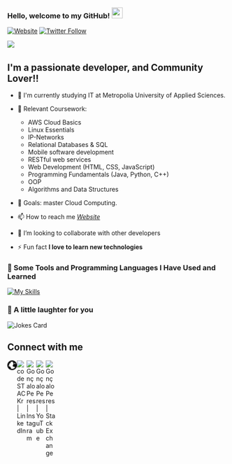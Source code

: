 ### Hello, welcome to my GitHub! <img src="https://raw.githubusercontent.com/zluvsand/zluvsand/master/wave.gif" height="25px" width="25px">
[![Website](https://img.shields.io/website?label=HichamAf.github.io&style=for-the-badge&url=https%3A%2F%2FHichamAF.github.io)](https://HichamAf.github.io)
[![Twitter Follow](https://img.shields.io/twitter/follow/HichamAfilali?color=1DA1F2&logo=twitter&style=for-the-badge)](https://twitter.com/intent/follow?original_referer=https%3A%2F%2Fgithub.com%2FHichamAf&screen_name=HichamAfilali)

<p><img src="https://github-readme-streak-stats.herokuapp.com/?user=HichamAf&theme=algolia"/></p>

## I'm a passionate developer, and Community Lover!!
- 🔭 I'm currently studying IT at Metropolia University of Applied Sciences.
- 🌱 Relevant Coursework:<br>
	- AWS Cloud Basics <br>
 	- Linux Essentials<br>
	- IP-Networks<br>
 	- Relational Databases & SQL<br>
	- Mobile software development<br>
	- RESTful web services<br>
 	- Web Development (HTML, CSS, JavaScript)<br>
	- Programming Fundamentals (Java, Python, C++)<br>
	- OOP<br>
	- Algorithms and Data Structures<br>

- 🥅 Goals: master Cloud Computing.
- 📫 How to reach me <a href="https://HichamAf.github.io/"><em>Website</em></a> <!-- <img src="https://img.shields.io/badge/WEBSITE-12100E?logo=html5&color=1DA1F2&logoColor=white" /> -->
- 👯 I’m looking to collaborate with other developers
- ⚡ Fun fact **I love to learn new technologies**

### 🚀 Some Tools and Programming Languages I Have Used and Learned
[![My Skills](https://skillicons.dev/icons?i=aws,gcp,azure,linux,react,spring,java,python,kotlin,cpp,js,mysql,blender,ai,figma,git)](https://skillicons.dev)

### 🙊 A little laughter for you
![Jokes Card](https://readme-jokes.vercel.app/api?theme=algolia)

## Connect with me
[<img align="left" alt="codeSTACKr.com" width="22px" src="https://raw.githubusercontent.com/iconic/open-iconic/master/svg/globe.svg" />][Website]
[<img align="left" alt="codeSTACKr | LinkedIn" width="22px" src="https://cdn.jsdelivr.net/npm/simple-icons@v3/icons/linkedin.svg" />][Linkedin]
[<img align="left" alt="Gonçalo Peres | Instagram" width="22px" src="https://cdn.jsdelivr.net/npm/simple-icons@v4.1.0/icons/instagram.svg" />][Instagram]
[<img align="left" alt="Gonçalo Peres | YouTube" width="22px" src="https://cdn.jsdelivr.net/npm/simple-icons@v4.1.0/icons/youtube.svg" />][Youtube]
[<img align="left" alt="Gonçalo Peres | StackExchange" width="22px" src="https://cdn.jsdelivr.net/npm/simple-icons@v4.1.0/icons/stackoverflow.svg" />][Stackoverflow]

[Website]: https://HichamAf.github.io
[Linkedin]: https://linkedin.com/in/hichamafilali
[Stackoverflow]: https://stackoverflow.com/users/15039665/hicham?tab=profile
[Twitter]: https://twitter.com/HichamAfilali
[Youtube]: https://www.youtube.com/@azouranzar6285
[Instagram]: https://www.instagram.com/aksilazar/
